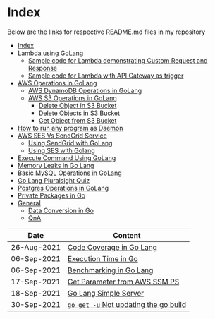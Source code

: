 # Index

Below are the links for respective README.md files in my repository

- [Index](https://aasisodiya.github.io/go/)
- [Lambda using GoLang](https://aasisodiya.github.io/go/golang-aws-lambda/)
  - [Sample code for Lambda demonstrating Custom Request and Response](https://aasisodiya.github.io/go/golang-aws-lambda/)
  - [Sample code for Lambda with API Gateway as trigger](https://aasisodiya.github.io/go/golang-aws-lambda/aws-lambda-with-apigw/)
- [AWS Operations in GoLang](https://aasisodiya.github.io/go/golang-aws-operations/)
  - [AWS DynamoDB Operations in GoLang](https://aasisodiya.github.io/go/golang-aws-operations/aws-dynamodb/)
  - [AWS S3 Operations in GoLang](https://aasisodiya.github.io/go/golang-aws-operations/aws-s3/)
    - [Delete Object in S3 Bucket](https://aasisodiya.github.io/go/golang-aws-operations/aws-s3/aws-s3-delete-object/)
    - [Delete Objects in S3 Bucket](https://aasisodiya.github.io/go/golang-aws-operations/aws-s3/aws-s3-delete-objects/)
    - [Get Object from S3 Bucket](<https://aasisodiya.github.io/go/golang-aws-operations/aws-s3/aws-s3-get-object-(doesn't-work-as-exptected)/>)
- [How to run any program as Daemon](https://aasisodiya.github.io/go/golang-daemon-integration-with-configuration/)
- [AWS SES Vs SendGrid Service](https://aasisodiya.github.io/go/golang-email-service/)
  - [Using SendGrid with GoLang](https://aasisodiya.github.io/go/golang-email-service/email-service-using-sendgrid/)
  - [Using SES with Golang](https://aasisodiya.github.io/go/golang-email-service/email-service-using-ses/)
- [Execute Command Using GoLang](https://aasisodiya.github.io/go/golang-execute-commands/)
- [Memory Leaks in Go Lang](https://aasisodiya.github.io/go/golang-memory-leaks/)
- [Basic MySQL Operations in GoLang](https://aasisodiya.github.io/go/golang-mysql-basic-operations/)
- [Go Lang Pluralsight Quiz](https://aasisodiya.github.io/go/golang-pluralsight-qa/)
- [Postgres Operations in GoLang](https://aasisodiya.github.io/go/golang-postgres-basic-operations/)
- [Private Packages in Go](https://aasisodiya.github.io/go/golang-private-package/)
- [General](https://aasisodiya.github.io/go/golang-general/)
  - [Data Conversion in Go](https://aasisodiya.github.io/go/golang-general/golang-data-types/)
  - [QnA](https://aasisodiya.github.io/go/golang-general/golang-qna/)

| Date        | Content                                                                                                                                 |
| ----------- | --------------------------------------------------------------------------------------------------------------------------------------- |
| 26-Aug-2021 | [Code Coverage in Go Lang](https://aasisodiya.github.io/go/golang-general/golang-code-coverage/)                                        |
| 06-Sep-2021 | [Execution Time in Go](https://aasisodiya.github.io/go/golang-general/golang-execution-time)                                            |
| 06-Sep-2021 | [Benchmarking in Go Lang](https://aasisodiya.github.io/go/golang-general/golang-execution-time/#benchmarking-in-go-lang)                |
| 17-Sep-2021 | [Get Parameter from AWS SSM PS](https://aasisodiya.github.io/go/golang-aws-operations/aws-parameter-store/)                             |
| 18-Sep-2021 | [Go Lang Simple Server](https://aasisodiya.github.io/go/golang-simple-server/)                                                          |
| 30-Sep-2021 | [`go get -u` Not updating the go build](https://aasisodiya.github.io/go/golang-general/golang-qna/#go-get--u-not-updating-the-go-build) |
